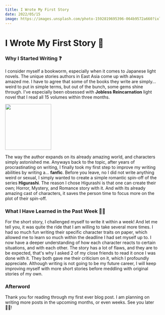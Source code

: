 ```yaml
---
title: I Wrote My First Story
date: 2022/05/15
image: https://images.unsplash.com/photo-1592819695396-064b9572a660?ixlib=rb-1.2.1&ixid=MnwxMjA3fDB8MHxwaG90by1wYWdlfHx8fGVufDB8fHx8&auto=format&fit=crop&w=200&h=200&q=30
---
```

# I Wrote My First Story 📕

### Why I Started Writing ❓
I consider myself a bookworm, especially when it comes to Japanese light novels. The unique stories authors in East Asia come up with always amazed me. I have to agree that some of the books they write are simply... weird to put in simple terms, but out of the bunch, some gems shine through.
I've especially been obsessed with **Jobless Reincarnation** light novel that I read all 15 volumes within three months.

<img src="https://i.imgur.com/hsekiOm.jpg" width="150px" />

The way the author expands on its already amazing world, and characters simply astonished me.
Anyways back to the topic, after years of procrastinating on writing, I finally took my first step to improve my writing abilities by writing a... **fanfic**. Before you leave, no I did not write anything weird or sexual, I simply wanted to create a simple romantic spin-off of the series **Higurashi**. The reason I chose Higurashi is that one can create their own; Horror, Mystery, and Romance story with it. And with its already amazing cast of characters, it saves the person time to focus more on the plot of their spin-off.

### What I Have Learned in the Past Week ✍🏻
For the short story, I challenged myself to write it within a week! And let me tell you, it was quite the ride that I am willing to take several more times. I had so much fun writing their specific character traits on paper, which allowed me to learn so much within the deadline I had set myself up to.
I now have a deeper understanding of how each character reacts to certain situations, and with each other. The story has a lot of flaws, and they are to be expected, that's why I asked 2 of my close friends to read it once I was done with it. They both gave me their criticism on it, which I profoundly appreciate. Although writing is not going to be my future career, I will keep improving myself with more short stories before meddling with original stories of my own. 

### Afterword 
Thank you for reading through my first ever blog post. I am planning on writing more posts in the upcoming months, or even weeks. See you later 👋🏻!
